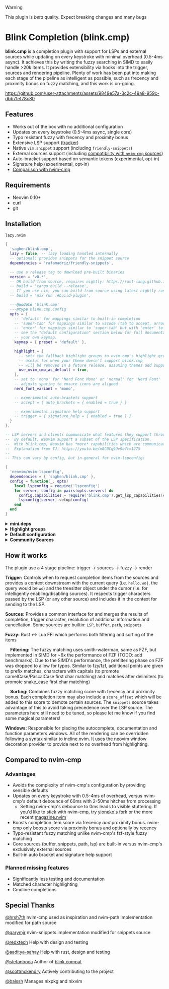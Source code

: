 > [!WARNING]
> This plugin is _beta_ quality. Expect breaking changes and many bugs

# Blink Completion (blink.cmp)

**blink.cmp** is a completion plugin with support for LSPs and external sources while updating on every keystroke with minimal overhead (0.5-4ms async). It achieves this by writing the fuzzy searching in SIMD to easily handle >20k items. It provides extensibility via hooks into the trigger, sources and rendering pipeline. Plenty of work has been put into making each stage of the pipeline as intelligent as possible, such as frecency and proximity bonus on fuzzy matching, and this work is on-going.

<https://github.com/user-attachments/assets/9849e57a-3c2c-49a8-959c-dbb7fef78c80>

## Features

- Works out of the box with no additional configuration
- Updates on every keystroke (0.5-4ms async, single core)
- Typo resistant fuzzy with frecency and proximity bonus
- Extensive LSP support ([tracker](./LSP_TRACKER.md))
- Native `vim.snippet` support (including `friendly-snippets`)
- External sources support (including [compatibility with `nvim-cmp` sources](https://github.com/Saghen/blink.compat))
- Auto-bracket support based on semantic tokens (experimental, opt-in)
- Signature help (experimental, opt-in)
- [Comparison with nvim-cmp](#compared-to-nvim-cmp)

## Requirements

- Neovim 0.10+
- curl
- git

## Installation

`lazy.nvim`

```lua
{
  'saghen/blink.cmp',
  lazy = false, -- lazy loading handled internally
  -- optional: provides snippets for the snippet source
  dependencies = 'rafamadriz/friendly-snippets',

  -- use a release tag to download pre-built binaries
  version = 'v0.*',
  -- OR build from source, requires nightly: https://rust-lang.github.io/rustup/concepts/channels.html#working-with-nightly-rust
  -- build = 'cargo build --release',
  -- If you use nix, you can build from source using latest nightly rust with:
  -- build = 'nix run .#build-plugin',

  ---@module 'blink.cmp'
  ---@type blink.cmp.Config
  opts = {
    -- 'default' for mappings similar to built-in completion
    -- 'super-tab' for mappings similar to vscode (tab to accept, arrow keys to navigate)
    -- 'enter' for mappings similar to 'super-tab' but with 'enter' to accept
    -- see the "default configuration" section below for full documentation on how to define
    -- your own keymap.
    keymap = { preset = 'default' },

    highlight = {
      -- sets the fallback highlight groups to nvim-cmp's highlight groups
      -- useful for when your theme doesn't support blink.cmp
      -- will be removed in a future release, assuming themes add support
      use_nvim_cmp_as_default = true,
    },
    -- set to 'mono' for 'Nerd Font Mono' or 'normal' for 'Nerd Font'
    -- adjusts spacing to ensure icons are aligned
    nerd_font_variant = 'mono',

    -- experimental auto-brackets support
    -- accept = { auto_brackets = { enabled = true } }

    -- experimental signature help support
    -- trigger = { signature_help = { enabled = true } }
  }
},

-- LSP servers and clients communicate what features they support through "capabilities".
--  By default, Neovim support a subset of the LSP specification.
--  With blink.cmp, Neovim has *more* capabilities which are communicated to the LSP servers.
--  Explanation from TJ: https://youtu.be/m8C0Cq9Uv9o?t=1275
--
-- This can vary by config, but in-general for nvim-lspconfig:

{
  'neovim/nvim-lspconfig',
  dependencies = { 'saghen/blink.cmp' },
  config = function(_, opts)
    local lspconfig = require('lspconfig')
    for server, config in pairs(opts.servers) do
      config.capabilities = require('blink.cmp').get_lsp_capabilities(config.capabilities)
      lspconfig[server].setup(config)
    end
  end
}
```

<details>
<summary><strong>mini.deps</strong></summary>

```lua
-- use a release tag to download pre-built binaries
MiniDeps.add({
  source = "saghen/blink.cmp",
  depends = {
  "rafamadriz/friendly-snippets",
  },
  checkout = "some.version", -- check releases for latest tag
})

-- OR build from source, requires nightly: https://rust-lang.github.io/rustup/concepts/channels.html#working-with-nightly-rust
local function build_blink(params)
  vim.notify('Building blink.cmp', vim.log.levels.INFO)
  local obj = vim.system({ 'cargo', 'build', '--release' }, { cwd = params.path }):wait()
  if obj.code == 0 then
    vim.notify('Building blink.cmp done', vim.log.levels.INFO)
  else
    vim.notify('Building blink.cmp failed', vim.log.levels.ERROR)
  end
end

MiniDeps.add({
  source = 'Saghen/blink.cmp',
  hooks = {
    post_install = build_blink,
    post_checkout = build_blink,
  },
})
```

</details>

<details>
<summary><strong>Highlight groups</strong></summary>

| Group | Default | Description |
| ----- | ------- | ----------- |
| `BlinkCmpMenu` | Pmenu | The completion menu window |
| `BlinkCmpMenuBorder` | Pmenu | The completion menu window border |
| `BlinkCmpMenuSelection` | PmenuSel | The completion menu window selected item |
| `BlinkCmpLabel` | Pmenu | Label of the completion item |
| `BlinkCmpLabelDeprecated` | Comment | Deprecated label of the completion item |
| `BlinkCmpLabelMatch` | Pmenu | (Currently unused) Label of the completion item when it matches the query |
| `BlinkCmpGhostText` | Comment | Preview item with ghost text  |
| `BlinkCmpKind` | Special | Kind icon/text of the completion item |
| `BlinkCmpKind<kind>` | Special | Kind icon/text of the completion item |
| `BlinkCmpDoc` | NormalFloat | The documentation window |
| `BlinkCmpDocBorder` | FloatBorder | The documentation window border |
| `BlinkCmpDocCursorLine` | Visual | The documentation window cursor line |
| `BlinkCmpSignatureHelp` | NormalFloat | The signature help window |
| `BlinkCmpSignatureHelpBorder` | FloatBorder | The signature help window border |
| `BlinkCmpSignatureHelpActiveParameter` | LspSignatureActiveParameter | Active parameter of the signature help |

</details>

<details>
<summary><strong>Default configuration</strong></summary>

<!-- config:start -->

```lua
{
  -- The keymap can be:
  --   - A preset ('default' | 'super-tab' | 'enter')
  --   - A table of keys => command[] (optionally with a "preset" key to merge with a preset)
  --
  -- When specifying 'preset' in the keymap table, the custom key mappings are merged with the preset,
  -- and any conflicting keys will overwrite the preset mappings.
  -- The "fallback" command will run the next non blink keymap.
  --
  -- Example:
  --
  -- keymap = {
  --   preset = 'default',
  --   ['<Up>'] = { 'select_prev', 'fallback' },
  --   ['<Down>'] = { 'select_next', 'fallback' },
  -- },
  --
  -- When defining your own keymaps without a preset, no keybinds will be assigned automatically.
  --
  -- Available commands:
  --   show, hide, accept, select_and_accept, select_prev, select_next, show_documentation, hide_documentation,
  --   scroll_documentation_up, scroll_documentation_down, snippet_forward, snippet_backward, fallback
  --
  -- "default" keymap
  --   ['<C-space>'] = { 'show', 'show_documentation', 'hide_documentation' },
  --   ['<C-e>'] = { 'hide' },
  --   ['<C-y>'] = { 'select_and_accept' },
  --
  --   ['<C-p>'] = { 'select_prev', 'fallback' },
  --   ['<C-n>'] = { 'select_next', 'fallback' },
  --
  --   ['<C-b>'] = { 'scroll_documentation_up', 'fallback' },
  --   ['<C-f>'] = { 'scroll_documentation_down', 'fallback' },
  --
  --   ['<Tab>'] = { 'snippet_forward', 'fallback' },
  --   ['<S-Tab>'] = { 'snippet_backward', 'fallback' },
  --
  -- "super-tab" keymap
  --   you may want to set `trigger.completion.show_in_snippet = false`
  --   or use `window.autocomplete.selection = "manual" | "auto_insert"`
  --
  --   ['<C-space>'] = { 'show', 'show_documentation', 'hide_documentation' },
  --   ['<C-e>'] = { 'hide', 'fallback' },
  --
  --   ['<Tab>'] = {
  --     function(cmp)
  --       if cmp.is_in_snippet() then return cmp.accept()
  --       else return cmp.select_and_accept() end
  --     end,
  --     'snippet_forward',
  --     'fallback'
  --   },
  --   ['<S-Tab>'] = { 'snippet_backward', 'fallback' },
  --
  --   ['<Up>'] = { 'select_prev', 'fallback' },
  --   ['<Down>'] = { 'select_next', 'fallback' },
  --   ['<C-p>'] = { 'select_prev', 'fallback' },
  --   ['<C-n>'] = { 'select_next', 'fallback' },
  --
  --   ['<C-b>'] = { 'scroll_documentation_up', 'fallback' },
  --   ['<C-f>'] = { 'scroll_documentation_down', 'fallback' },
  --
  -- "enter" keymap
  --   you may want to set `window.autocomplete.selection = "manual" | "auto_insert"`
  --
  --   ['<C-space>'] = { 'show', 'show_documentation', 'hide_documentation' },
  --   ['<C-e>'] = { 'hide', 'fallback' },
  --   ['<CR>'] = { 'accept', 'fallback' },
  --
  --   ['<Tab>'] = { 'snippet_forward', 'fallback' },
  --   ['<S-Tab>'] = { 'snippet_backward', 'fallback' },
  --
  --   ['<Up>'] = { 'select_prev', 'fallback' },
  --   ['<Down>'] = { 'select_next', 'fallback' },
  --   ['<C-p>'] = { 'select_prev', 'fallback' },
  --   ['<C-n>'] = { 'select_next', 'fallback' },
  --
  --   ['<C-b>'] = { 'scroll_documentation_up', 'fallback' },
  --   ['<C-f>'] = { 'scroll_documentation_down', 'fallback' },
  keymap = 'default',

  accept = {
    create_undo_point = true,
    auto_brackets = {
      enabled = false,
      default_brackets = { '(', ')' },
      override_brackets_for_filetypes = {},
      -- Overrides the default blocked filetypes
      force_allow_filetypes = {},
      blocked_filetypes = {},
      -- Synchronously use the kind of the item to determine if brackets should be added
      kind_resolution = {
        enabled = true,
        blocked_filetypes = { 'typescriptreact', 'javascriptreact', 'vue' },
      },
      -- Asynchronously use semantic token to determine if brackets should be added
      semantic_token_resolution = {
        enabled = true,
        blocked_filetypes = {},
        -- How long to wait for semantic tokens to return before assuming no brackets should be added
        timeout_ms = 400,
      },
    },
  },

  trigger = {
    completion = {
      -- 'prefix' will fuzzy match on the text before the cursor
      -- 'full' will fuzzy match on the text before *and* after the cursor
      -- example: 'foo_|_bar' will match 'foo_' for 'prefix' and 'foo__bar' for 'full'
      keyword_range = 'prefix',
      -- regex used to get the text when fuzzy matching
      -- changing this may break some sources, so please report if you run into issues
      -- TODO: shouldnt this also affect the accept command? should this also be per language?
      keyword_regex = '[%w_\\-]',
      -- after matching with keyword_regex, any characters matching this regex at the prefix will be excluded
      exclude_from_prefix_regex = '[\\-]',
      -- LSPs can indicate when to show the completion window via trigger characters
      -- however, some LSPs (i.e. tsserver) return characters that would essentially
      -- always show the window. We block these by default
      blocked_trigger_characters = { ' ', '\n', '\t' },
      -- when true, will show the completion window when the cursor comes after a trigger character after accepting an item
      show_on_accept_on_trigger_character = true,
      -- when true, will show the completion window when the cursor comes after a trigger character when entering insert mode
      show_on_insert_on_trigger_character = true,
      -- list of additional trigger characters that won't trigger the completion window when the cursor comes after a trigger character when entering insert mode/accepting an item
      show_on_x_blocked_trigger_characters = { "'", '"', '(' },
      -- when false, will not show the completion window automatically when in a snippet
      show_in_snippet = true,
    },

    signature_help = {
      enabled = false,
      blocked_trigger_characters = {},
      blocked_retrigger_characters = {},
      -- when true, will show the signature help window when the cursor comes after a trigger character when entering insert mode
      show_on_insert_on_trigger_character = true,
    },
  },

  fuzzy = {
    -- frencency tracks the most recently/frequently used items and boosts the score of the item
    use_frecency = true,
    -- proximity bonus boosts the score of items matching nearby words
    use_proximity = true,
    max_items = 200,
    -- controls which sorts to use and in which order, these three are currently the only allowed options
    sorts = { 'label', 'kind', 'score' },

    prebuilt_binaries = {
      -- Whether or not to automatically download a prebuilt binary from github. If this is set to `false`
      -- you will need to manually build the fuzzy binary dependencies by running `cargo build --release`
      download = true,
      -- When downloading a prebuilt binary, force the downloader to resolve this version. If this is unset
      -- then the downloader will attempt to infer the version from the checked out git tag (if any).
      --
      -- Beware that if the FFI ABI changes while tracking main then this may result in blink breaking.
      force_version = nil,
      -- When downloading a prebuilt binary, force the downloader to use this system triple. If this is unset
      -- then the downloader will attempt to infer the system triple from `jit.os` and `jit.arch`.
      -- Check the latest release for all available system triples
      --
      -- Beware that if the FFI ABI changes while tracking main then this may result in blink breaking.
      force_system_triple = nil,
    },
  },

  sources = {
    -- list of enabled providers
    completion = {
      enabled_providers = { 'lsp', 'path', 'snippets', 'buffer' },
    }

    -- Please see https://github.com/Saghen/blink.compat for using `nvim-cmp` sources
    providers = {
      lsp = {
        name = 'LSP',
        module = 'blink.cmp.sources.lsp',

        --- *All* of the providers have the following options available
        --- NOTE: All of these options may be functions to get dynamic behavior
        --- See the type definitions for more information
        enabled = true, -- whether or not to enable the provider
        transform_items = nil, -- function to transform the items before they're returned
        should_show_items = true, -- whether or not to show the items
        max_items = nil, -- maximum number of items to return
        min_keyword_length = 0, -- minimum number of characters to trigger the provider
        fallback_for = {}, -- if any of these providers return 0 items, it will fallback to this provider
        score_offset = 0, -- boost/penalize the score of the items
        override = nil, -- override the source's functions
      },
      path = {
        name = 'Path',
        module = 'blink.cmp.sources.path',
        score_offset = 3,
        opts = {
          trailing_slash = false,
          label_trailing_slash = true,
          get_cwd = function(context) return vim.fn.expand(('#%d:p:h'):format(context.bufnr)) end,
          show_hidden_files_by_default = false,
        }
      },
      snippets = {
        name = 'Snippets',
        module = 'blink.cmp.sources.snippets',
        score_offset = -3,
        opts = {
          friendly_snippets = true,
          search_paths = { vim.fn.stdpath('config') .. '/snippets' },
          global_snippets = { 'all' },
          extended_filetypes = {},
          ignored_filetypes = {},
        }

        --- Example usage for disabling the snippet provider after pressing trigger characters (i.e. ".")
        -- enabled = function(ctx) return ctx ~= nil and ctx.trigger.kind == vim.lsp.protocol.CompletionTriggerKind.TriggerCharacter end,
      },
      buffer = {
        name = 'Buffer',
        module = 'blink.cmp.sources.buffer',
        fallback_for = { 'lsp' },
      },
    },
  },

  windows = {
    autocomplete = {
      min_width = 15,
      max_height = 10,
      border = 'none',
      winblend = 0,
      winhighlight = 'Normal:BlinkCmpMenu,FloatBorder:BlinkCmpMenuBorder,CursorLine:BlinkCmpMenuSelection,Search:None',
      -- keep the cursor X lines away from the top/bottom of the window
      scrolloff = 2,
      -- which directions to show the window,
      -- falling back to the next direction when there's not enough space
      direction_priority = { 's', 'n' },
      -- Controls whether the completion window will automatically show when typing
      auto_show = true,
      -- Controls how the completion items are selected
      -- 'preselect' will automatically select the first item in the completion list
      -- 'manual' will not select any item by default
      -- 'auto_insert' will not select any item by default, and insert the completion items automatically when selecting them
      selection = 'preselect',
      -- Controls how the completion items are rendered on the popup window
      -- 'simple' will render the item's kind icon the left alongside the label
      -- 'reversed' will render the label on the left and the kind icon + name on the right
      -- 'minimal' will render the label on the left and the kind name on the right
      -- 'function(blink.cmp.CompletionRenderContext): blink.cmp.Component[]' for custom rendering
      draw = 'simple',
      -- Controls the cycling behavior when reaching the beginning or end of the completion list.
      cycle = {
        -- When `true`, calling `select_next` at the *bottom* of the completion list will select the *first* completion item.
        from_bottom = true,
        -- When `true`, calling `select_prev` at the *top* of the completion list will select the *last* completion item.
        from_top = true,
      },
    },
    documentation = {
      min_width = 10,
      max_width = 60,
      max_height = 20,
      border = 'padded',
      winblend = 0,
      winhighlight = 'Normal:BlinkCmpDoc,FloatBorder:BlinkCmpDocBorder,CursorLine:BlinkCmpDocCursorLine,Search:None',
      -- which directions to show the documentation window,
      -- for each of the possible autocomplete window directions,
      -- falling back to the next direction when there's not enough space
      direction_priority = {
        autocomplete_north = { 'e', 'w', 'n', 's' },
        autocomplete_south = { 'e', 'w', 's', 'n' },
      },
      -- Controls whether the documentation window will automatically show when selecting a completion item
      auto_show = false,
      auto_show_delay_ms = 500,
      update_delay_ms = 50,
    },
    signature_help = {
      min_width = 1,
      max_width = 100,
      max_height = 10,
      border = 'padded',
      winblend = 0,
      winhighlight = 'Normal:BlinkCmpSignatureHelp,FloatBorder:BlinkCmpSignatureHelpBorder',

      -- which directions to show the window,
      -- falling back to the next direction when there's not enough space
      direction_priority = { 'n', 's' },
    },
    ghost_text = {
      enabled = false,
    },
  },

  highlight = {
    ns = vim.api.nvim_create_namespace('blink_cmp'),
    -- sets the fallback highlight groups to nvim-cmp's highlight groups
    -- useful for when your theme doesn't support blink.cmp
    -- will be removed in a future release, assuming themes add support
    use_nvim_cmp_as_default = false,
  },

  -- set to 'mono' for 'Nerd Font Mono' or 'normal' for 'Nerd Font'
  -- adjusts spacing to ensure icons are aligned
  nerd_font_variant = 'mono',

  -- don't show completions or signature help for these filetypes. Keymaps are also disabled.
  blocked_filetypes = {},

  kind_icons = {
    Text = '󰉿',
    Method = '󰊕',
    Function = '󰊕',
    Constructor = '󰒓',

    Field = '󰜢',
    Variable = '󰆦',
    Property = '󰖷',

    Class = '󱡠',
    Interface = '󱡠',
    Struct = '󱡠',
    Module = '󰅩',

    Unit = '󰪚',
    Value = '󰦨',
    Enum = '󰦨',
    EnumMember = '󰦨',

    Keyword = '󰻾',
    Constant = '󰏿',

    Snippet = '󱄽',
    Color = '󰏘',
    File = '󰈔',
    Reference = '󰬲',
    Folder = '󰉋',
    Event = '󱐋',
    Operator = '󰪚',
    TypeParameter = '󰬛',
  },
}
```

<!-- config:end -->

</details>

<details>
<summary><strong>Community Sources</strong></summary>

- [lazydev](https://github.com/folke/lazydev.nvim)
- [ctags](https://github.com/netmute/blink-cmp-ctags)
- [ripgrep](https://github.com/niuiic/blink-cmp-rg.nvim)

</details>

## How it works

The plugin use a 4 stage pipeline: trigger -> sources -> fuzzy -> render

**Trigger:** Controls when to request completion items from the sources and provides a context downstream with the current query (i.e. `hello.wo|`, the query would be `wo`) and the treesitter object under the cursor (i.e. for intelligently enabling/disabling sources). It respects trigger characters passed by the LSP (or any other source) and includes it in the context for sending to the LSP.

**Sources:** Provides a common interface for and merges the results of completion, trigger character, resolution of additional information and cancellation. Some sources are builtin: `LSP`, `buffer`, `path`, `snippets`

**Fuzzy:** Rust <-> Lua FFI which performs both filtering and sorting of the items

&nbsp;&nbsp;&nbsp;&nbsp;**Filtering:** The fuzzy matching uses smith-waterman, same as FZF, but implemented in SIMD for ~6x the performance of FZF (TODO: add benchmarks). Due to the SIMD's performance, the prefiltering phase on FZF was dropped to allow for typos. Similar to fzy/fzf, additional points are given to prefix matches, characters with capitals (to promote camelCase/PascalCase first char matching) and matches after delimiters (to promote snake_case first char matching)

&nbsp;&nbsp;&nbsp;&nbsp;**Sorting:** Combines fuzzy matching score with frecency and proximity bonus. Each completion item may also include a `score_offset` which will be added to this score to demote certain sources. The `snippets` source takes advantage of this to avoid taking precedence over the LSP source. The parameters here still need to be tuned, so please let me know if you find some magical parameters!

**Windows:** Responsible for placing the autocomplete, documentation and function parameters windows. All of the rendering can be overridden following a syntax similar to incline.nvim. It uses the neovim window decoration provider to provide next to no overhead from highlighting.

## Compared to nvim-cmp

### Advantages

- Avoids the complexity of nvim-cmp's configuration by providing sensible defaults
- Updates on every keystroke with 0.5-4ms of overhead, versus nvim-cmp's default debounce of 60ms with 2-50ms hitches from processing
  - Setting nvim-cmp's debounce to 0ms leads to visible stuttering. If you'd like to stick with nvim-cmp, try [yioneko's fork](https://github.com/yioneko/nvim-cmp) or the more recent [magazine.nvim](https://github.com/iguanacucumber/magazine.nvim)
- Boosts completion item score via frecency _and_ proximity bonus. nvim-cmp only boosts score via proximity bonus and optionally by recency
- Typo-resistant fuzzy matching unlike nvim-cmp's fzf-style fuzzy matching
- Core sources (buffer, snippets, path, lsp) are built-in versus nvim-cmp's exclusively external sources
- Built-in auto bracket and signature help support

### Planned missing features

- Significantly less testing and documentation
- Matched character highlighting
- Cmdline completions

## Special Thanks

[@hrsh7th](https://github.com/hrsh7th/) nvim-cmp used as inspiration and nvim-path implementation modified for path source

[@garymjr](https://github.com/garymjr) nvim-snippets implementation modified for snippets source

[@redxtech](https://github.com/redxtech) Help with design and testing

[@aaditya-sahay](https://github.com/aaditya-sahay) Help with rust, design and testing

[@stefanboca](https://github.com/stefanboca) Author of [blink.compat](https://github.com/saghen/blink.compat)

[@scottmckendry](https://github.com/scottmckendry) Actively contributing to the project

[@balssh](https://github.com/Balssh) Manages nixpkg and nixvim

